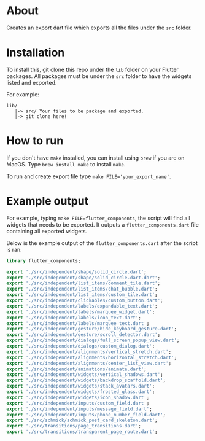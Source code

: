 # About

Creates an export dart file which exports all
the files under the `src` folder.

# Installation

To install this, git clone this repo under the `lib`
folder on your Flutter packages. All packages must be
under the `src` folder to have the widgets listed and exported.

For example:

```
lib/
   |-> src/ Your files to be package and exported.
   |-> git clone here!
```

# How to run

If you don't have `make` installed, you can
install using `brew` if you are on MacOS.
Type `brew install make` to install `make`.

To run and create export file type `make FILE='your_export_name'`.

# Example output

For example, typing `make FILE=flutter_components`,
the script will find all widgets that needs to be exported.
It outputs a `flutter_components.dart` file containing 
all exported widgets. 

Below is the example output of the `flutter_components.dart`
after the script is ran:

```dart
library flutter_components;

export './src/independent/shape/solid_circle.dart';
export './src/independent/shape/solid_circle.dart.dart';
export './src/independent/list_items/comment_tile.dart';
export './src/independent/list_items/chat_bubble.dart';
export './src/independent/list_items/custom_tile.dart';
export './src/independent/clickables/custom_button.dart';
export './src/independent/labels/expandable_text.dart';
export './src/independent/labels/marquee_widget.dart';
export './src/independent/labels/icon_text.dart';
export './src/independent/labels/marquee_text.dart';
export './src/independent/gesture/hide_keyboard_gesture.dart';
export './src/independent/gesture/scroll_detector.dart';
export './src/independent/dialogs/full_screen_popup_view.dart';
export './src/independent/dialogs/custom_dialog.dart';
export './src/independent/alignments/vertical_stretch.dart';
export './src/independent/alignments/horizontal_stretch.dart';
export './src/independent/alignments/center_list_view.dart';
export './src/independent/animations/animate.dart';
export './src/independent/widgets/vertical_shadows.dart';
export './src/independent/widgets/backdrop_scaffold.dart';
export './src/independent/widgets/stack_avatars.dart';
export './src/independent/widgets/frosted_glass.dart';
export './src/independent/widgets/icon_shadow.dart';
export './src/independent/inputs/custom_field.dart';
export './src/independent/inputs/message_field.dart';
export './src/independent/inputs/phone_number_field.dart';
export './src/schmick/schmick_post_card_skeleton.dart';
export './src/transitions/page_transitions.dart';
export './src/transitions/transparent_page_route.dart';
```
